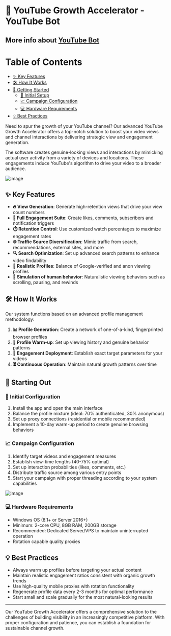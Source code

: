 # 🚀 YouTube Growth Accelerator - YouTube Bot

## More info about <a href="http://bit.ly/4jbKhu1">YouTube Bot</a>

# Table of Contents
- [✨ Key Features](#-key-features)
- [🛠️ How It Works](#️-how-it-works)
- [🚀 Getting Started](#-getting-started)
  - [🔧 Initial Setup](#-initial-setup)
  - [📈 Campaign Configuration](#-campaign-configuration)
  - [💻 Hardware Requirements](#-hardware-requirements)
- [💡 Best Practices](#-best-practices)

Need to spur the growth of your YouTube channel? Our advanced YouTube Growth Accelerator offers a top-notch solution to boost your video views and channel interactions by delivering strategic view and engagement generation.

The software creates genuine-looking views and interactions by mimicking actual user activity from a variety of devices and locations. These engagements induce YouTube's algorithm to drive your video to a broader audience.

![image](https://github.com/user-attachments/assets/a9b89cd0-3757-44ab-ae56-95a76dccf9c6)


## ✨ Key Features

- **🔥 View Generation**: Generate high-retention views that drive your view count numbers
- **🔄 Full Engagement Suite**: Create likes, comments, subscribers and notification triggers
- **⏱️ Retention Control**: Use customized watch percentages to maximize engagement rates
- **🌐 Traffic Source Diversification**: Mimic traffic from search, recommendations, external sites, and more
- **🔍 Search Optimization**: Set up advanced search patterns to enhance video findability
- **👥 Realistic Profiles**: Balance of Google-verified and anon viewing profiles
- **🧠 Simulation of human behavior**: Naturalistic viewing behaviors such as scrolling, pausing, and rewinds

## 🛠️ How It Works

Our system functions based on an advanced profile management methodology:

1. **📊 Profile Generation**: Create a network of one-of-a-kind, fingerprinted browser profiles
2. **🔄 Profile Warm-up**: Set up viewing history and genuine behavior patterns
3. **🎯 Engagement Deployment**: Establish exact target parameters for your videos
4. **⏳ Continuous Operation**: Maintain natural growth patterns over time

## 🚀 Starting Out

### 🔧 Initial Configuration

1. Install the app and open the main interface
2. Balance the profile mixture (ideal: 70% authenticated, 30% anonymous)
3. Set up proxy connections (residential or mobile recommended)
4. Implement a 10-day warm-up period to create genuine browsing behaviors

### 📈 Campaign Configuration

1. Identify target videos and engagement measures
2. Establish view-time lengths (40-75% optimal)
3. Set up interaction probabilities (likes, comments, etc.)
4. Distribute traffic source among various entry points
5. Start your campaign with proper threading according to your system capabilities

![image](https://github.com/user-attachments/assets/4fb40305-3ba2-468d-9e52-0613b6865304)


### 💻 Hardware Requirements

- Windows OS (8.1+ or Server 2016+)
- Minimum: 2-core CPU, 8GB RAM, 200GB storage
- Recommended: Dedicated Server/VPS to maintain uninterrupted operation
- Rotation capable quality proxies

## 💡 Best Practices

- Always warm up profiles before targeting your actual content
- Maintain realistic engagement ratios consistent with organic growth trends
- Use high-quality mobile proxies with rotation functionality
- Regenerate profile data every 2-3 months for optimal performance
- Start small and scale gradually for the most natural-looking results

---

Our YouTube Growth Accelerator offers a comprehensive solution to the challenges of building visibility in an increasingly competitive platform. With proper configuration and patience, you can establish a foundation for sustainable channel growth.
